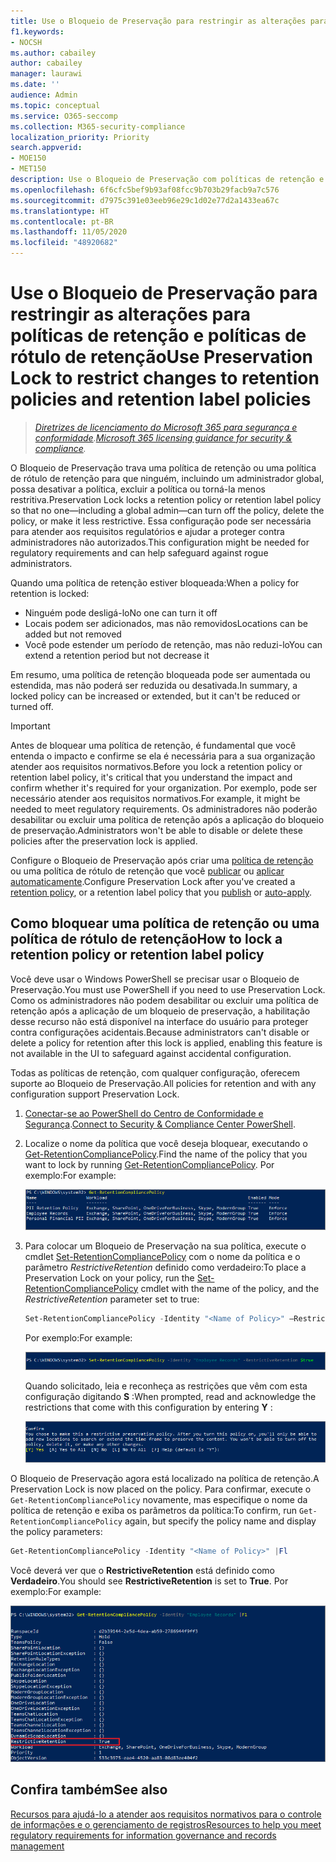 ```yaml
---
title: Use o Bloqueio de Preservação para restringir as alterações para políticas de retenção e políticas de rótulo de retenção
f1.keywords:
- NOCSH
ms.author: cabailey
author: cabailey
manager: laurawi
ms.date: ''
audience: Admin
ms.topic: conceptual
ms.service: O365-seccomp
ms.collection: M365-security-compliance
localization_priority: Priority
search.appverid:
- MOE150
- MET150
description: Use o Bloqueio de Preservação com políticas de retenção e políticas de rótulo de retenção para ajudá-lo a atender aos requisitos normativos e proteger contra administradores não autorizados.
ms.openlocfilehash: 6f6cfc5bef9b93af08fcc9b703b29facb9a7c576
ms.sourcegitcommit: d7975c391e03eeb96e29c1d02e77d2a1433ea67c
ms.translationtype: HT
ms.contentlocale: pt-BR
ms.lasthandoff: 11/05/2020
ms.locfileid: "48920682"
---
```

# <a name="use-preservation-lock-to-restrict-changes-to-retention-policies-and-retention-label-policies"></a><span data-ttu-id="516ed-103">Use o Bloqueio de Preservação para restringir as alterações para políticas de retenção e políticas de rótulo de retenção</span><span class="sxs-lookup"><span data-stu-id="516ed-103">Use Preservation Lock to restrict changes to retention policies and retention label policies</span></span>

><span data-ttu-id="516ed-104">*[Diretrizes de licenciamento do Microsoft 365 para segurança e conformidade](https://aka.ms/ComplianceSD).*</span><span class="sxs-lookup"><span data-stu-id="516ed-104">*[Microsoft 365 licensing guidance for security & compliance](https://aka.ms/ComplianceSD).*</span></span>

<span data-ttu-id="516ed-105">O Bloqueio de Preservação trava uma política de retenção ou uma política de rótulo de retenção para que ninguém, incluindo um administrador global, possa desativar a política, excluir a política ou torná-la menos restritiva.</span><span class="sxs-lookup"><span data-stu-id="516ed-105">Preservation Lock locks a retention policy or retention label policy so that no one—including a global admin—can turn off the policy, delete the policy, or make it less restrictive.</span></span> <span data-ttu-id="516ed-106">Essa configuração pode ser necessária para atender aos requisitos regulatórios e ajudar a proteger contra administradores não autorizados.</span><span class="sxs-lookup"><span data-stu-id="516ed-106">This configuration might be needed for regulatory requirements and can help safeguard against rogue administrators.</span></span>

<span data-ttu-id="516ed-107">Quando uma política de retenção estiver bloqueada:</span><span class="sxs-lookup"><span data-stu-id="516ed-107">When a policy for retention is locked:</span></span>

- <span data-ttu-id="516ed-108">Ninguém pode desligá-lo</span><span class="sxs-lookup"><span data-stu-id="516ed-108">No one can turn it off</span></span>
- <span data-ttu-id="516ed-109">Locais podem ser adicionados, mas não removidos</span><span class="sxs-lookup"><span data-stu-id="516ed-109">Locations can be added but not removed</span></span>
- <span data-ttu-id="516ed-110">Você pode estender um período de retenção, mas não reduzi-lo</span><span class="sxs-lookup"><span data-stu-id="516ed-110">You can extend a retention period but not decrease it</span></span>

<span data-ttu-id="516ed-111">Em resumo, uma política de retenção bloqueada pode ser aumentada ou estendida, mas não poderá ser reduzida ou desativada.</span><span class="sxs-lookup"><span data-stu-id="516ed-111">In summary, a locked policy can be increased or extended, but it can't be reduced or turned off.</span></span>
  
> [!IMPORTANT]
> <span data-ttu-id="516ed-112">Antes de bloquear uma política de retenção, é fundamental que você entenda o impacto e confirme se ela é necessária para a sua organização atender aos requisitos normativos.</span><span class="sxs-lookup"><span data-stu-id="516ed-112">Before you lock a retention policy or retention label policy, it's critical that you understand the impact and confirm whether it's required for your organization.</span></span> <span data-ttu-id="516ed-113">Por exemplo, pode ser necessário atender aos requisitos normativos.</span><span class="sxs-lookup"><span data-stu-id="516ed-113">For example, it might be needed to meet regulatory requirements.</span></span> <span data-ttu-id="516ed-114">Os administradores não poderão desabilitar ou excluir uma política de retenção após a aplicação do bloqueio de preservação.</span><span class="sxs-lookup"><span data-stu-id="516ed-114">Administrators won't be able to disable or delete these policies after the preservation lock is applied.</span></span>

<span data-ttu-id="516ed-115">Configure o Bloqueio de Preservação após criar uma [política de retenção](create-retention-policies.md) ou uma política de rótulo de retenção que você [publicar](create-apply-retention-labels.md) ou [aplicar automaticamente](apply-retention-labels-automatically.md).</span><span class="sxs-lookup"><span data-stu-id="516ed-115">Configure Preservation Lock after you've created a [retention policy](create-retention-policies.md), or a retention label policy that you [publish](create-apply-retention-labels.md) or [auto-apply](apply-retention-labels-automatically.md).</span></span> 

## <a name="how-to-lock-a-retention-policy-or-retention-label-policy"></a><span data-ttu-id="516ed-116">Como bloquear uma política de retenção ou uma política de rótulo de retenção</span><span class="sxs-lookup"><span data-stu-id="516ed-116">How to lock a retention policy or retention label policy</span></span>

<span data-ttu-id="516ed-117">Você deve usar o Windows PowerShell se precisar usar o Bloqueio de Preservação.</span><span class="sxs-lookup"><span data-stu-id="516ed-117">You must use PowerShell if you need to use Preservation Lock.</span></span> <span data-ttu-id="516ed-118">Como os administradores não podem desabilitar ou excluir uma política de retenção após a aplicação de um bloqueio de preservação, a habilitação desse recurso não está disponível na interface do usuário para proteger contra configurações acidentais.</span><span class="sxs-lookup"><span data-stu-id="516ed-118">Because administrators can't disable or delete a policy for retention after this lock is applied, enabling this feature is not available in the UI to safeguard against accidental configuration.</span></span>

<span data-ttu-id="516ed-119">Todas as políticas de retenção, com qualquer configuração, oferecem suporte ao Bloqueio de Preservação.</span><span class="sxs-lookup"><span data-stu-id="516ed-119">All policies for retention and with any configuration support Preservation Lock.</span></span>

1. <span data-ttu-id="516ed-120">[Conectar-se ao PowerShell do Centro de Conformidade e Segurança](https://docs.microsoft.com/powershell/exchange/connect-to-scc-powershell).</span><span class="sxs-lookup"><span data-stu-id="516ed-120">[Connect to Security & Compliance Center PowerShell](https://docs.microsoft.com/powershell/exchange/connect-to-scc-powershell).</span></span>

2. <span data-ttu-id="516ed-121">Localize o nome da política que você deseja bloquear, executando o [Get-RetentionCompliancePolicy](https://docs.microsoft.com/powershell/module/exchange/get-retentioncompliancepolicy).</span><span class="sxs-lookup"><span data-stu-id="516ed-121">Find the name of the policy that you want to lock by running [Get-RetentionCompliancePolicy](https://docs.microsoft.com/powershell/module/exchange/get-retentioncompliancepolicy).</span></span> <span data-ttu-id="516ed-122">Por exemplo:</span><span class="sxs-lookup"><span data-stu-id="516ed-122">For example:</span></span>
    
   ![Lista de políticas de retenção no PowerShell](../media/retention-policy-preservation-lock-get-retentioncompliancepolicy.PNG)

3. <span data-ttu-id="516ed-124">Para colocar um Bloqueio de Preservação na sua política, execute o cmdlet [Set-RetentionCompliancePolicy](https://docs.microsoft.com/powershell/module/exchange/set-retentioncompliancepolicy) com o nome da política e o parâmetro *RestrictiveRetention* definido como verdadeiro:</span><span class="sxs-lookup"><span data-stu-id="516ed-124">To place a Preservation Lock on your policy, run the [Set-RetentionCompliancePolicy](https://docs.microsoft.com/powershell/module/exchange/set-retentioncompliancepolicy) cmdlet with the name of the policy, and the *RestrictiveRetention* parameter set to true:</span></span>
    
    ```powershell
    Set-RetentionCompliancePolicy -Identity "<Name of Policy>" –RestrictiveRetention $true
    ```
    
    <span data-ttu-id="516ed-125">Por exemplo:</span><span class="sxs-lookup"><span data-stu-id="516ed-125">For example:</span></span>
    
    ![Parâmetro RestrictiveRetention no PowerShell](../media/retention-policy-preservation-lock-restrictiveretention.PNG)
    
     <span data-ttu-id="516ed-127">Quando solicitado, leia e reconheça as restrições que vêm com esta configuração digitando **S** :</span><span class="sxs-lookup"><span data-stu-id="516ed-127">When prompted, read and acknowledge the restrictions that come with this configuration by entering **Y** :</span></span>
    
   ![Solicitar confirmação que deseja bloquear uma política de retenção no PowerShell](../media/retention-policy-preservation-lock-confirmation-prompt.PNG)

<span data-ttu-id="516ed-129">O Bloqueio de Preservação agora está localizado na política de retenção.</span><span class="sxs-lookup"><span data-stu-id="516ed-129">A Preservation Lock is now placed on the policy.</span></span> <span data-ttu-id="516ed-130">Para confirmar, execute o `Get-RetentionCompliancePolicy` novamente, mas especifique o nome da política de retenção e exiba os parâmetros da política:</span><span class="sxs-lookup"><span data-stu-id="516ed-130">To confirm, run `Get-RetentionCompliancePolicy` again, but specify the policy name and display the policy parameters:</span></span>

```powershell
Get-RetentionCompliancePolicy -Identity "<Name of Policy>" |Fl
```

<span data-ttu-id="516ed-131">Você deverá ver que o **RestrictiveRetention** está definido como **Verdadeiro**.</span><span class="sxs-lookup"><span data-stu-id="516ed-131">You should see **RestrictiveRetention** is set to **True**.</span></span> <span data-ttu-id="516ed-132">Por exemplo:</span><span class="sxs-lookup"><span data-stu-id="516ed-132">For example:</span></span>

![Bloquear a política com todos os parâmetros mostrados no PowerShell](../media/retention-policy-preservation-lock-locked-policy.PNG)

## <a name="see-also"></a><span data-ttu-id="516ed-134">Confira também</span><span class="sxs-lookup"><span data-stu-id="516ed-134">See also</span></span>

[<span data-ttu-id="516ed-135">Recursos para ajudá-lo a atender aos requisitos normativos para o controle de informações e o gerenciamento de registros</span><span class="sxs-lookup"><span data-stu-id="516ed-135">Resources to help you meet regulatory requirements for information governance and records management</span></span>](retention-regulatory-requirements.md)
